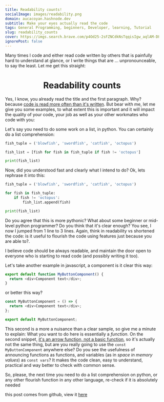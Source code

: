 ```yaml
---
title: Readability counts!
socialImage: images/readability.png
domain: aucacoyan.hashnode.dev
subtitle: Make your eyes actually read the code
tags: General Programming, beginners, Developer, learning, Tutorial
slug: readability_counts
cover: https://imgs.search.brave.com/p4Od25-2sFZNCdkNsTqqisIgw_aqlAM-DFptIGBBZcw/rs:fit:600:180:1/g:ce/aHR0cHM6Ly93d3cu/ZG14em9uZS5jb20v/ZG93bmxvYWRzL2lt/YWdlcy9yZWFkYWJs/ZV9jb2RlLnBuZw
ignorePost: false
---
```


Many times I code and either read code written by others that is painfully hard to understand at glance, or I write things that are ... unpronounceable, to say the least.
Let me get this straight:

<div align="center">

# Readability counts

</div>

Yes, I know, you already read the title and the first paragraph. Why? because [code is read more often than it's written](https://skeptics.stackexchange.com/questions/48560/is-code-read-more-often-than-its-written).
But bear with me, let me give you some examples, to what extent this is important and it will impact the quality of your code, your job as well as your other workmates who code with you:

Let's say you need to do some work on a list, in python. You can certainly do a list comprehension:

```python
fish_tuple = ('blowfish', 'swordfish', 'catfish', 'octopus')

fish_list = [fish for fish in fish_tuple if fish != 'octopus']

print(fish_list)
```

Now, did you understood fast and clearly what I intend to do? Ok, lets rephrase it into this:

```python
fish_tuple = ('blowfish', 'swordfish', 'catfish', 'octopus')

for fish in fish_tuple:
    if fish != 'octopus':
        fish_list.append(fish)

print(fish_list)
```

Do you agree that this is more pythonic? What about some beginner or mid-level python programmer? Do you think that it's clear enough?
You see, I now I jumped from 1 line to 3 lines. Again, think in readability vs shortened the code: is it useful to flourish the code using features just because you are able to?.

I believe code should be always readable, and maintain the door open to everyone who is starting to read code (and possibly writing it too).

Let's take another example in javascript, a component is it clear this way:

```javascript
export default function MyButtonComponent() {
  return <div>Component text</div>;
}
```

or better this way?

```javascript
const MyButtonComponent = () => {
  return <div>Component text</div>;
};

export default MyButtonComponent;
```

This second is a more a nuisance than a clear sample, so give me a minute to explain:
What you want to do here is essentially a _function_. On the second snippet, [it's an arrow function, not a basic function](https://stackoverflow.com/questions/39582318/export-const-arrow-function-or-basic-function), so it's actually not the same thing, but are you really going to use the `const MyButtonComponent` anywhere else? Do you see the usefulness of announcing functions as functions, and variables (as in _space in memory values_) as `const vars`?
It makes the code clean, easy to understand, practical and way better to check with common sense.

So, please, the next time you need to do a list comprehension on python, or any other flourish function in any other language, re-check if it is absolutely needed

this post comes from github, view it [here](https://github.com/AucaCoyan/blog/blob/main/readability_counts.md)
